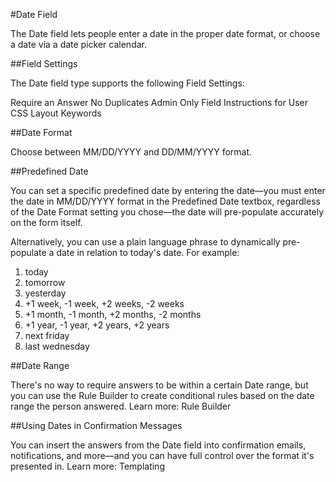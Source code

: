 #Date Field

The Date field lets people enter a date in the proper date format, or choose a date via a date picker calendar.


##Field Settings

The Date field type supports the following Field Settings:

Require an Answer
No Duplicates
Admin Only Field
Instructions for User
CSS Layout Keywords

##Date Format

Choose between MM/DD/YYYY and DD/MM/YYYY format.

##Predefined Date

You can set a specific predefined date by entering the date—you must enter the date in MM/DD/YYYY format in the Predefined Date textbox, regardless of the Date Format setting you chose—the date will pre-populate accurately on the form itself.

Alternatively, you can use a plain language phrase to dynamically pre-populate a date in relation to today's date. For example:

1. today
2. tomorrow
3. yesterday
4. +1 week, -1 week, +2 weeks, -2 weeks
5. +1 month, -1 month, +2 months, -2 months
6. +1 year, -1 year, +2 years, +2 years
7. next friday
8. last wednesday


##Date Range

There's no way to require answers to be within a certain Date range, but you can use the Rule Builder to create conditional rules based on the date range the person answered. Learn more: Rule Builder

##Using Dates in Confirmation Messages

You can insert the answers from the Date field into confirmation emails, notifications, and more—and you can have full control over the format it's presented in. Learn more: Templating

